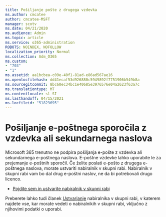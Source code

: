 ```yaml
---
title: Pošiljanje pošte z drugega vzdevka
ms.author: cmcatee
author: cmcatee-MSFT
manager: scotv
ms.date: 04/21/2020
ms.audience: Admin
ms.topic: article
ms.service: o365-administration
ROBOTS: NOINDEX, NOFOLLOW
localization_priority: Normal
ms.collection: Adm_O365
ms.custom:
- "703"
- "1"
ms.assetid: aa1bcbea-c09e-40f1-81ad-e86ad567ae16
ms.openlocfilehash: dd41ecaf53d926880c5949892f7751906b549b8a
ms.sourcegitcommit: 8bc60ec34bc1e40685e3976576e04a2623f63a7c
ms.translationtype: MT
ms.contentlocale: sl-SI
ms.lasthandoff: 04/15/2021
ms.locfileid: "51823695"
---
```

# <a name="send-email-from-an-alias-or-secondary-address"></a>Pošiljanje e-poštnega sporočila z vzdevka ali sekundarnega naslova

Microsoft 365 trenutno ne podpira pošiljanja e-pošte z vzdevka ali sekundarnega e-poštnega naslova. E-poštne vzdevke lahko uporabite le za prejemanje e-poštnih sporočil. Če želite poslati e-pošto z drugega e-poštnega naslova, morate ustvariti nabiralnik v skupni rabi. Nabiralnik v skupni rabi vam bo dal drug e-poštni naslov, ne da bi potrebovali drugo licenco.
  
- [Pojdite sem in ustvarite nabiralnik v skupni rabi](https://portal.office.com/AdminPortal/Home#/AssistedGuide/addemailoptions)

Preberete lahko tudi članek [Ustvarjanje](https://docs.microsoft.com/microsoft-365/admin/email/create-a-shared-mailbox) nabiralnika v skupni rabi, v katerem najdete vse, kar morate vedeti o nabiralnikih v skupni rabi, vključno z njihovimi podatki o uporabi.